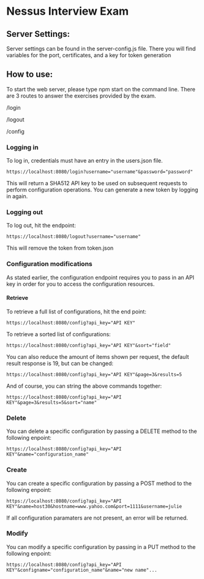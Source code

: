 # Nessus Interview Exam
## Server Settings:

Server settings can be found in the server-config.js file. There you will find variables for the port, certificates, and a key for token
generation

## How to use:
To start the web server, please type npm start on the command line. There are 3 routes to answer the exercises provided by the exam.

/login

/logout

/config

### Logging in
To log in, credentials must have an entry in the users.json file.

`https://localhost:8080/login?username="username"&password="password"`

This will return a SHA512 API key to be used on subsequent requests to perform configuration operations. You can generate a new token by
logging in again. 

### Logging out
To log out, hit the endpoint:

`https://localhost:8080/logout?username="username"`

This will remove the token from token.json

### Configuration modifications
As stated earlier, the configuration endpoint requires you to pass in an API key in order for you to access the configuration resources.

#### Retrieve
To retrieve a full list of configurations, hit the end point: 

`https://localhost:8080/config?api_key="API KEY"`

To retrieve a sorted list of configurations:

`https://localhost:8080/config?api_key="API KEY"&sort="field"`

You can also reduce the amount of items shown per request, the default result response is 19, but can be changed:

`https://localhost:8080/config?api_key="API KEY"&page=3&results=5`

And of course, you can string the above commands together:

`https://localhost:8080/config?api_key="API KEY"&page=3&results=5&sort="name"`

### Delete
You can delete a specific configuration by passing a DELETE method to the following enpoint:

`https://localhost:8080/config?api_key="API KEY"&name="configuration_name"`

### Create
You can create a specific configuration by passing a POST method to the following enpoint:

`https://localhost:8080/config?api_key="API KEY"&name=host30&hostname=www.yahoo.com&port=1111&username=julie`

If all configuration paramaters are not present, an error will be returned.

### Modify
You can modify a specific configuration by passing in a PUT method to the following enpoint:

`https://localhost:8080/config?api_key="API KEY"&configname="configuration_name"&name="new name"...`



